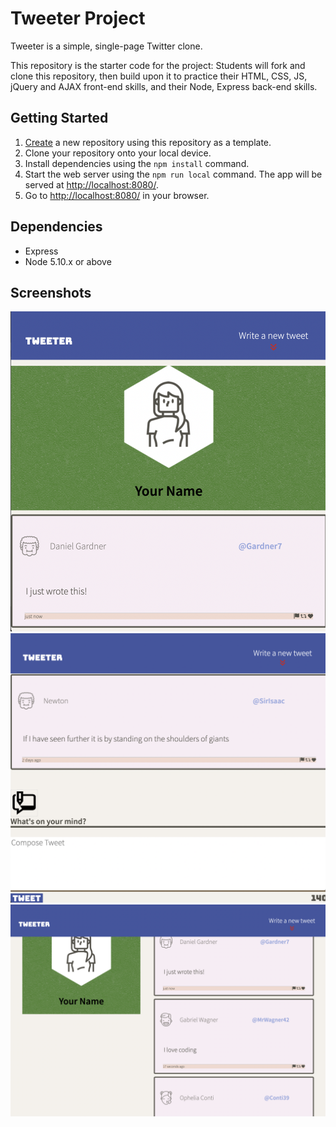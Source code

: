 # Tweeter Project

Tweeter is a simple, single-page Twitter clone.

This repository is the starter code for the project: Students will fork and clone this repository, then build upon it to practice their HTML, CSS, JS, jQuery and AJAX front-end skills, and their Node, Express back-end skills.

## Getting Started

1. [Create](https://docs.github.com/en/repositories/creating-and-managing-repositories/creating-a-repository-from-a-template) a new repository using this repository as a template.
2. Clone your repository onto your local device.
3. Install dependencies using the `npm install` command.
3. Start the web server using the `npm run local` command. The app will be served at <http://localhost:8080/>.
4. Go to <http://localhost:8080/> in your browser.

## Dependencies

- Express
- Node 5.10.x or above

## Screenshots

!["Screenshot of small screen layout"](https://github.com/daniscodes/tweeter/blob/master/docs/Screen%20Shot%202022-08-20%20at%207.24.52%20PM.png)
!["Screenshot of small screen layout"](https://github.com/daniscodes/tweeter/blob/master/docs/Screen%20Shot%202022-08-20%20at%207.25.40%20PM.png)
!["Screenshot of desktop layout"](https://github.com/daniscodes/tweeter/blob/master/docs/Screen%20Shot%202022-08-20%20at%207.25.02%20PM.png)